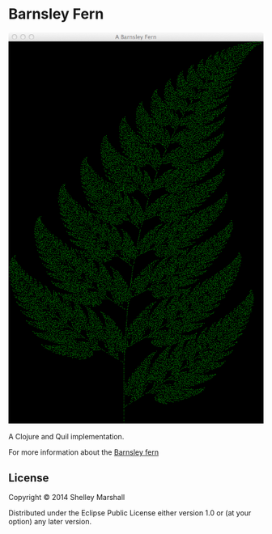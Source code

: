 # Barnsley Fern 

![alt text](resources/barnsley.png "Barnsley fern")

A Clojure and Quil implementation.

For more information about the [Barnsley fern](http://en.wikipedia.org/wiki/Barnsley_fern)

## License

Copyright © 2014 Shelley Marshall

Distributed under the Eclipse Public License either version 1.0 or (at
your option) any later version.
